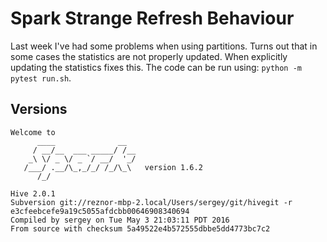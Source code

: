 # Spark Strange Refresh Behaviour

Last week I've had some problems when using partitions. Turns out that in some cases the statistics are not properly updated. When explicitly updating the statistics fixes this. The code can be run using: `python -m pytest run.sh`.

## Versions
```
Welcome to
      ____              __
     / __/__  ___ _____/ /__
    _\ \/ _ \/ _ `/ __/  '_/
   /___/ .__/\_,_/_/ /_/\_\   version 1.6.2
      /_/
```

```
Hive 2.0.1
Subversion git://reznor-mbp-2.local/Users/sergey/git/hivegit -r e3cfeebcefe9a19c5055afdcbb00646908340694
Compiled by sergey on Tue May 3 21:03:11 PDT 2016
From source with checksum 5a49522e4b572555dbbe5dd4773bc7c2
```
